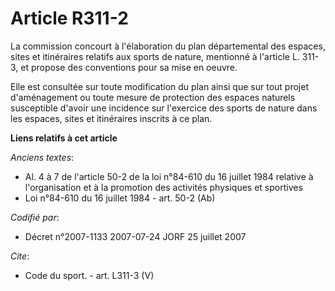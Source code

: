 # Article R311-2

La commission concourt à l'élaboration du plan départemental des espaces, sites et itinéraires relatifs aux sports de nature,
mentionné à l'article L. 311-3, et propose des conventions pour sa mise en oeuvre.

Elle est consultée sur toute modification du plan ainsi que sur tout projet d'aménagement ou toute mesure de protection des
espaces naturels susceptible d'avoir une incidence sur l'exercice des sports de nature dans les espaces, sites et itinéraires
inscrits à ce plan.

**Liens relatifs à cet article**

_Anciens textes_:

  - Al. 4 à 7 de l'article 50-2 de la loi n°84-610 du 16 juillet 1984 relative à l'organisation et à la promotion des activités physiques et sportives
  - Loi n°84-610 du 16 juillet 1984 - art. 50-2 (Ab)

_Codifié par_:

  - Décret n°2007-1133 2007-07-24 JORF 25 juillet 2007

_Cite_:

  - Code du sport. - art. L311-3 (V)
